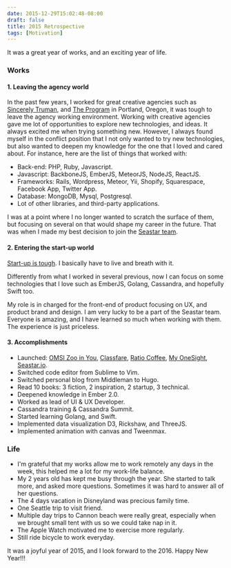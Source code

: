 ```yaml
---
date: 2015-12-29T15:02:48-08:00
draft: false 
title: 2015 Retrospective
tags: [Motivation]
---
```


It was a great year of works, and an exciting year of life. 
<!--more-->

### **Works**
#### 1. Leaving the agency world
In the past few years, I worked for great creative agencies such as [Sincerely Truman](http://sincerelytruman.com), and [The Program](http://theprogrampdx.com)
in Portland, Oregon, it was tough to leave the agency working
environment. Working with creative agencies gave me lot of opportunities to explore new technologies, and ideas. It always excited me when trying something new. However, I always found myself in the conflict position that I not only wanted to try new technologies, but also wanted to deepen my knowledge for the one that I loved and cared about. For instance, here are the list of things that worked with:

- Back-end: PHP, Ruby, Javascript.
- Javascript: BackboneJS, EmberJS, MeteorJS, NodeJS, ReactJS.
- Frameworks: Rails, Wordpress, Meteor, Yii, Shopify, Squarespace, Facebook App,
    Twitter App.
- Database: MongoDB, Mysql, Postgresql.
- Lot of other libraries, and third-party applications.

I was at a point where I no longer wanted to scratch the surface of them, but focusing on several on that would shape my career in the future. That was when I made my best decision to join the [Seastar team](http://www.seastar.io/team/).

#### 2. Entering the start-up world
[Start-up is
tough](http://startupljackson.com/post/135800367395/how-to-get-rich-in-tech-guaranteed?). I basically have to live and breath with it.

Differently from what I worked in several previous, now I can focus on some technologies that I love such as EmberJS, Golang, Cassandra, and hopefully Swift too.

My role is in charged for the front-end of product focusing on UX, and product brand and design. I am very lucky to be a part of the Seastar team. Everyone is amazing, and I have learned so much when working with them. The experience is just priceless.

#### 3. Accomplishments

- Launched: [OMSI Zoo in
    You](http://programs.omsi.edu/professionals/traveling-exhibits/zoo-you-human-microbiome), [Classfare](http://classfare.com), [Ratio Coffee](http://ratiocoffee.com), [My OneSight](http://my.onesight.org), [Seastar.io](http://seastar.io).
- Switched code editor from Sublime to Vim.
- Switched personal blog from Middleman to Hugo.
- Read 10 books: 3 fiction, 2 inspiration, 2 startup, 3 technical.
- Deepened knowledge in Ember 2.0.
- Worked as lead of UI & UX Developer.
- Cassandra training & Cassandra Summit.
- Started learning Golang, and Swift.
- Implemented data visualization D3, Rickshaw, and ThreeJS.
- Implemented animation with canvas and Tweenmax.

### **Life**
- I'm grateful that my works allow me to work remotely any days in the week, this
helped me a lot for my work-life balance.
- My 2 years old has kept me busy through the year. She started to talk more, and
asked more questions. Sometimes it was hard to answer all of her questions.
- The 4 days vacation in Disneyland was precious family time.
- One Seattle trip to visit friend.
- Multiple day trips to Cannon beach were really great, especially when we
    brought small tent with us so we could take nap in it.
- The Apple Watch motivated me to exercise more regularly.
- Still ride bicycle to work everyday.

It was a joyful year of 2015, and I look forward to the 2016. Happy New Year!!!

